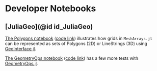 
# Developer Notebooks

## [JuliaGeo](@id id_JuliaGeo)

[The Polygons notebook](MeshArrays_to_Polygons.html) ([code link](https://raw.githubusercontent.com/JuliaClimate/MeshArrays.jl/master/examples/JuliaGeoDev/MeshArrays_to_Polygons.jl)) illustrates how grids in `MeshArrays.jl` can be represented as sets of Polygons (2D) or LineStrings (3D) using [GeoInterface.jl](https://github.com/JuliaGeo/GeoInterface.jl).

[The GeometryOps notebook](GeometryOps_exploration.html) ([code link](https://raw.githubusercontent.com/JuliaClimate/MeshArrays.jl/master/examples/JuliaGeoDev/GeometryOps_exploration.jl)) has a few more tests with [GeometryOps.jl](https://github.com/JuliaGeo/GeometryOps.jl).

